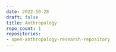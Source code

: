 ```yaml
---
date: 2022-10-28
draft: false
title: Anthropology
repo_count: 1
repositories:
- open-anthropology-research-repository
---
```



